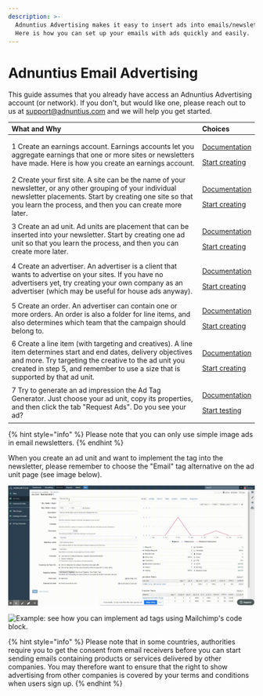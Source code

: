 ```yaml
---
description: >-
  Adnuntius Advertising makes it easy to insert ads into emails/newsletters.
  Here is how you can set up your emails with ads quickly and easily.
---
```


# Adnuntius Email Advertising

This guide assumes that you already have access an Adnuntius Advertising account \(or network\). If you don't, but would like one, please reach out to us at support@adnuntius.com and we will help you get started. 

<table>
  <thead>
    <tr>
      <th style="text-align:left">What and Why</th>
      <th style="text-align:left">Choices</th>
    </tr>
  </thead>
  <tbody>
    <tr>
      <td style="text-align:left">1 Create an earnings account. Earnings accounts let you aggregate earnings
        that one or more sites or newsletters have made. Here is how you create
        an earnings account.</td>
      <td style="text-align:left">
        <p><a href="../adnuntius-advertising/admin-ui/inventory/earnings-accounts.md">Documentation</a>
        </p>
        <p><a href="https://admin.adnuntius.com/earnings-accounts">Start creating</a>
        </p>
      </td>
    </tr>
    <tr>
      <td style="text-align:left">2 Create your first site. A site can be the name of your newsletter, or
        any other grouping of your individual newsletter placements. Start by creating
        one site so that you learn the process, and then you can create more later.</td>
      <td
      style="text-align:left">
        <p><a href="../adnuntius-advertising/admin-ui/inventory/sites.md">Documentation</a>
        </p>
        <p><a href="https://admin.adnuntius.com/sites">Start creating</a>
        </p>
        </td>
    </tr>
    <tr>
      <td style="text-align:left">3 Create an ad unit. Ad units are placement that can be inserted into
        your newsletter. Start by creating one ad unit so that you learn the process,
        and then you can create more later.</td>
      <td style="text-align:left">
        <p><a href="../adnuntius-advertising/admin-ui/inventory/adunits-1.md">Documentation</a>
        </p>
        <p><a href="https://admin.adnuntius.com/ad-units">Start creating</a>
        </p>
      </td>
    </tr>
    <tr>
      <td style="text-align:left">4 Create an advertiser. An advertiser is a client that wants to advertise
        on your sites. If you have no advertisers yet, try creating your own company
        as an advertiser (which may be useful for house ads anyway).</td>
      <td style="text-align:left">
        <p><a href="../adnuntius-advertising/admin-ui/advertising/advertisers.md">Documentation</a>
        </p>
        <p><a href="https://admin.adnuntius.com/advertisers">Start creating</a>
        </p>
      </td>
    </tr>
    <tr>
      <td style="text-align:left">5 Create an order. An advertiser can contain one or more orders. An order
        is also a folder for line items, and also determines which team that the
        campaign should belong to.</td>
      <td style="text-align:left">
        <p><a href="../adnuntius-advertising/admin-ui/advertising/orders.md">Documentation</a>
        </p>
        <p><a href="https://admin.adnuntius.com/orders">Start creating</a>
        </p>
      </td>
    </tr>
    <tr>
      <td style="text-align:left">6 Create a line item (with targeting and creatives). A line item determines
        start and end dates, delivery objectives and more. Try targeting the creative
        to the ad unit you created in step 5, and remember to use a size that is
        supported by that ad unit.</td>
      <td style="text-align:left">
        <p><a href="../adnuntius-advertising/admin-ui/advertising/line-items.md">Documentation</a>
        </p>
        <p><a href="https://admin.adnuntius.com/line-items">Start creating</a>
        </p>
      </td>
    </tr>
    <tr>
      <td style="text-align:left">7 Try to generate an ad impression the Ad Tag Generator. Just choose your
        ad unit, copy its properties, and then click the tab &quot;Request Ads&quot;.
        Do you see your ad?</td>
      <td style="text-align:left">
        <p><a href="../adnuntius-advertising/admin-ui/inventory/ad-tag-generator.md">Documentation</a>
        </p>
        <p><a href="https://admin.adnuntius.com/ad-tag">Start testing</a>
        </p>
      </td>
    </tr>
  </tbody>
</table>{% hint style="info" %}
Please note that you can only use simple image ads in email newsletters.
{% endhint %}

When you create an ad unit and want to implement the tag into the newsletter, please remember to choose the "Email" tag alternative on the ad unit page \(see image below\). 

![Remember to choose the &quot;Email&quot; tag alternative when implementing in your email.](../.gitbook/assets/202003-email-tag.gif)

![Example: see how you can implement ad tags using Mailchimp&apos;s code block.](../.gitbook/assets/202004-mailchimp-example.gif)

{% hint style="info" %}
Please note that in some countries, authorities require you to get the consent from email receivers before you can start sending emails containing products or services delivered by other companies. You may therefore want to ensure that the right to show advertising from other companies is covered by your terms and conditions when users sign up.
{% endhint %}

